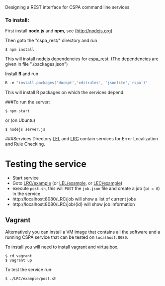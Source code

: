 Designing a REST interface for CSPA command line services


### To install:

First install **node.js** and **npm**, see (http://nodejs.org)

Then goto the "cspa_rest/" directory and run
```
$ npm install
```
This will install nodejs dependencies for cspa_rest. (The dependencies are given in file "./packages.json")


Install **R** and run
```S
R -e "install.packages('docopt','editrules', 'jsonlite','rspa')"
```
This will install R packages on which the services depend.


###To run the server:

```
$ npm start
```
or (on Ubuntu)
```
$ nodejs server.js
```

###Services
Directory [LEL](LEL)  and [LRC](LRC) contain services for Error Localization and Rule Checking.

# Testing the service

- Start service
- Goto [LRC/example](LRC/example) (or [LEL/example](LEL/example), or [LEC/example](LEL/example))
- execute `post.sh`, this will `POST`  the `job.json` file and create a job (`id = 0`) in the service
- http://localhost:8080/LRC/job will show a list of current jobs
- http://localhost:8080/LRC/job/{id} will show job information

## Vagrant
Alternatively you can install a VM image that contains all the software and a running CSPA service that can be tested on `localhost:8080`. 

To install you will need to install [vagrant](http://www.vagrantup.com/) and [virtualbox](https://www.virtualbox.org/).

```
$ cd vagrant
$ vagrant up
```

To test the service run:
```
$ ./LRC/example/post.sh
```


